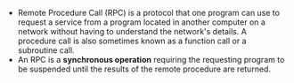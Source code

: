 - Remote Procedure Call (RPC) is a protocol that one program can use to request a service from a program located in another computer on a network without having to understand the network's details. A procedure call is also sometimes known as a function call or a subroutine call.
- An RPC is a **synchronous operation** requiring the requesting program to be suspended until the results of the remote procedure are returned.
